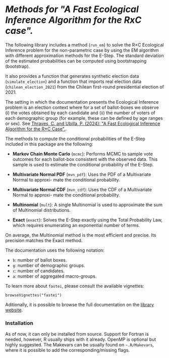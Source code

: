 # *Methods for "A Fast Ecological Inference Algorithm for the RxC case".*

The following library includes a method (`run_em`) to solve the R×C Ecological Inference problem for the non-parametric case by using the EM algorithm with different approximation methods for the E-Step. The standard deviation of the estimated probabilities can be computed using bootstrapping (bootstrap).

It also provides a function that generates synthetic election data (`simulate_election`) and a function that imports real election data (`chilean_election_2021`) from the Chilean first-round presidential election of 2021.

The setting in which the documentation presents the Ecological Inference problem is an election context where for a set of ballot-boxes we observe (i) the votes obtained by each candidate and (ii) the number of voters of each demographic group (for example, these can be defined by age ranges or sex). See [Thraves, C. and Ubilla, P. (2024): "A Fast Ecological Inference Algorithm for the R×C Case".](https://papers.ssrn.com/sol3/papers.cfm?abstract_id=4832834).

The methods to compute the conditional probabilities of the E-Step included in this package are the following:

- **Markov Chain Monte Carlo** (`mcmc`): Performs MCMC to sample vote outcomes for each ballot-box consistent with the observed data. This sample is used to estimate the conditional probability of the E-Step.

- **Multivariate Normal PDF** (`mvn_pdf`): Uses the PDF of a Multivariate Normal to approxi- mate the conditional probability.

- **Multivariate Normal CDF** (`mvn_cdf`): Uses the CDF of a Multivariate Normal to approxi- mate the conditional probability.

- **Multinomial** (`mult`): A single Multinomial is used to approximate the sum of Multinomial distributions.

- **Exact** (`exact`): Solves the E-Step exactly using the Total Probability Law, which requires enumerating an exponential number of terms.

On average, the Multinomial method is the most efficient and precise. Its precision matches the Exact method.

The documentation uses the following notation:

- `b`: number of ballot boxes.
- `g`: number of demographic groups.
- `c`: number of candidates.
- `a`: number of aggregated macro-groups.

To learn more about `fastei`, please consult the available vignettes:

```{r}
browseVignettes("fastei")
```

Aditionally, it is possible to browse the full documentation on the [library website](https://danielhermosilla.github.io/ecological-inference-elections/).
### Installation

As of now, it can only be installed from source. Support for Fortran is needed, however, R usually ships with it already. OpenMP is optional but highly suggested. The Makevars can be usually found on `~.R/Makevars`, where it is possible to add the corresponding/missing flags.


